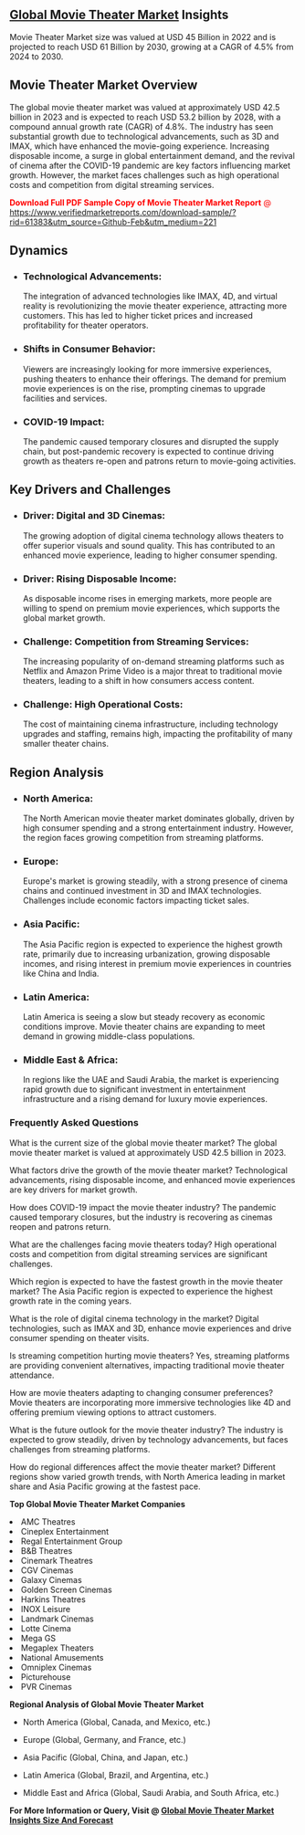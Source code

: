 <h2><a href="https://www.verifiedmarketreports.com/download-sample/?rid=61383&amp;utm_source=Github&amp;utm_medium=221" target="_blank">Global Movie Theater Market</a> Insights</h2><p>Movie Theater Market size was valued at USD 45 Billion in 2022 and is projected to reach USD 61 Billion by 2030, growing at a CAGR of 4.5% from 2024 to 2030.</p><p> <h2>Movie Theater Market Overview</h2> <p>The global movie theater market was valued at approximately USD 42.5 billion in 2023 and is expected to reach USD 53.2 billion by 2028, with a compound annual growth rate (CAGR) of 4.8%. The industry has seen substantial growth due to technological advancements, such as 3D and IMAX, which have enhanced the movie-going experience. Increasing disposable income, a surge in global entertainment demand, and the revival of cinema after the COVID-19 pandemic are key factors influencing market growth. However, the market faces challenges such as high operational costs and competition from digital streaming services.</p> <p><p><span class=""><span style="color: #ff0000;"><strong>Download Full PDF Sample Copy of Movie Theater Market Report</strong> @ </span><a href="https://www.verifiedmarketreports.com/download-sample/?rid=61383&amp;utm_source=Github-Feb&amp;utm_medium=221" target="_blank">https://www.verifiedmarketreports.com/download-sample/?rid=61383&amp;utm_source=Github-Feb&amp;utm_medium=221</a></span></p></p> <h2>Dynamics</h2> <ul> <li><h3>Technological Advancements:</h3> The integration of advanced technologies like IMAX, 4D, and virtual reality is revolutionizing the movie theater experience, attracting more customers. This has led to higher ticket prices and increased profitability for theater operators.</li> <li><h3>Shifts in Consumer Behavior:</h3> Viewers are increasingly looking for more immersive experiences, pushing theaters to enhance their offerings. The demand for premium movie experiences is on the rise, prompting cinemas to upgrade facilities and services.</li> <li><h3>COVID-19 Impact:</h3> The pandemic caused temporary closures and disrupted the supply chain, but post-pandemic recovery is expected to continue driving growth as theaters re-open and patrons return to movie-going activities.</li> </ul> <h2>Key Drivers and Challenges</h2> <ul> <li><h3>Driver: Digital and 3D Cinemas:</h3> The growing adoption of digital cinema technology allows theaters to offer superior visuals and sound quality. This has contributed to an enhanced movie experience, leading to higher consumer spending.</li> <li><h3>Driver: Rising Disposable Income:</h3> As disposable income rises in emerging markets, more people are willing to spend on premium movie experiences, which supports the global market growth.</li> <li><h3>Challenge: Competition from Streaming Services:</h3> The increasing popularity of on-demand streaming platforms such as Netflix and Amazon Prime Video is a major threat to traditional movie theaters, leading to a shift in how consumers access content.</li> <li><h3>Challenge: High Operational Costs:</h3> The cost of maintaining cinema infrastructure, including technology upgrades and staffing, remains high, impacting the profitability of many smaller theater chains.</li> </ul> <h2>Region Analysis</h2> <ul> <li><h3>North America:</h3> The North American movie theater market dominates globally, driven by high consumer spending and a strong entertainment industry. However, the region faces growing competition from streaming platforms.</li> <li><h3>Europe:</h3> Europe's market is growing steadily, with a strong presence of cinema chains and continued investment in 3D and IMAX technologies. Challenges include economic factors impacting ticket sales.</li> <li><h3>Asia Pacific:</h3> The Asia Pacific region is expected to experience the highest growth rate, primarily due to increasing urbanization, growing disposable incomes, and rising interest in premium movie experiences in countries like China and India.</li> <li><h3>Latin America:</h3> Latin America is seeing a slow but steady recovery as economic conditions improve. Movie theater chains are expanding to meet demand in growing middle-class populations.</li> <li><h3>Middle East & Africa:</h3> In regions like the UAE and Saudi Arabia, the market is experiencing rapid growth due to significant investment in entertainment infrastructure and a rising demand for luxury movie experiences.</li> </ul> <h3>Frequently Asked Questions</h3> <p>What is the current size of the global movie theater market? The global movie theater market is valued at approximately USD 42.5 billion in 2023.</p> <p>What factors drive the growth of the movie theater market? Technological advancements, rising disposable income, and enhanced movie experiences are key drivers for market growth.</p> <p>How does COVID-19 impact the movie theater industry? The pandemic caused temporary closures, but the industry is recovering as cinemas reopen and patrons return.</p> <p>What are the challenges facing movie theaters today? High operational costs and competition from digital streaming services are significant challenges.</p> <p>Which region is expected to have the fastest growth in the movie theater market? The Asia Pacific region is expected to experience the highest growth rate in the coming years.</p> <p>What is the role of digital cinema technology in the market? Digital technologies, such as IMAX and 3D, enhance movie experiences and drive consumer spending on theater visits.</p> <p>Is streaming competition hurting movie theaters? Yes, streaming platforms are providing convenient alternatives, impacting traditional movie theater attendance.</p> <p>How are movie theaters adapting to changing consumer preferences? Movie theaters are incorporating more immersive technologies like 4D and offering premium viewing options to attract customers.</p> <p>What is the future outlook for the movie theater industry? The industry is expected to grow steadily, driven by technology advancements, but faces challenges from streaming platforms.</p> <p>How do regional differences affect the movie theater market? Different regions show varied growth trends, with North America leading in market share and Asia Pacific growing at the fastest pace.</p> </p><p><strong>Top Global Movie Theater Market Companies</strong></p><div data-test-id=""><p><li>AMC Theatres</li><li> Cineplex Entertainment</li><li> Regal Entertainment Group</li><li> B&B Theatres</li><li> Cinemark Theatres</li><li> CGV Cinemas</li><li> Galaxy Cinemas</li><li> Golden Screen Cinemas</li><li> Harkins Theatres</li><li> INOX Leisure</li><li> Landmark Cinemas</li><li> Lotte Cinema</li><li> Mega GS</li><li> Megaplex Theaters</li><li> National Amusements</li><li> Omniplex Cinemas</li><li> Picturehouse</li><li> PVR Cinemas</li></p><div><strong>Regional Analysis of&nbsp;Global Movie Theater Market</strong></div><ul><li dir="ltr"><p dir="ltr">North America&nbsp;(Global, Canada, and Mexico, etc.)</p></li><li dir="ltr"><p dir="ltr">Europe (Global, Germany, and France, etc.)</p></li><li dir="ltr"><p dir="ltr">Asia Pacific&nbsp;(Global, China, and Japan, etc.)</p></li><li dir="ltr"><p dir="ltr">Latin America&nbsp;(Global, Brazil, and Argentina, etc.)</p></li><li dir="ltr">Middle East and Africa&nbsp;(Global, Saudi Arabia, and South Africa, etc.)</li></ul><p><strong>For More Information or Query, Visit @&nbsp;</strong><strong><a href="https://www.verifiedmarketreports.com/product/global-movie-theater-market-2018-by-manufacturers-countries-type-and-application-forecast-to-2023/?utm_source=Github&amp;utm_medium=221" target="_blank">Global Movie Theater Market Insights Size And Forecast</a></strong></p></div>
